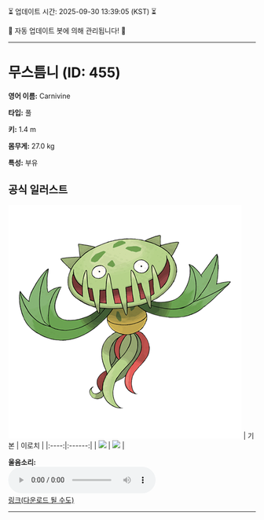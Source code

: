 
⏳ 업데이트 시간: 2025-09-30 13:39:05 (KST) ⏳

🤖 자동 업데이트 봇에 의해 관리됩니다! 🤖

---

# 무스틈니 (ID: 455)
**영어 이름:** Carnivine

**타입:** 풀

**키:** 1.4 m

**몸무게:** 27.0 kg

**특성:** 부유

## 공식 일러스트
![](https://raw.githubusercontent.com/PokeAPI/sprites/master/sprites/pokemon/other/official-artwork/455.png)
| 기본 | 이로치 |
|:----:|:------:|
| <img src="http://play.pokemonshowdown.com/sprites/ani/carnivine.gif" width="200"> | <img src="http://play.pokemonshowdown.com/sprites/ani-shiny/carnivine.gif" width="200"> |

**울음소리:**<br><audio controls src="https://raw.githubusercontent.com/PokeAPI/cries/main/cries/pokemon/latest/455.ogg"></audio><br> [링크(다운로드 될 수도)](https://raw.githubusercontent.com/PokeAPI/cries/main/cries/pokemon/latest/455.ogg)


---
